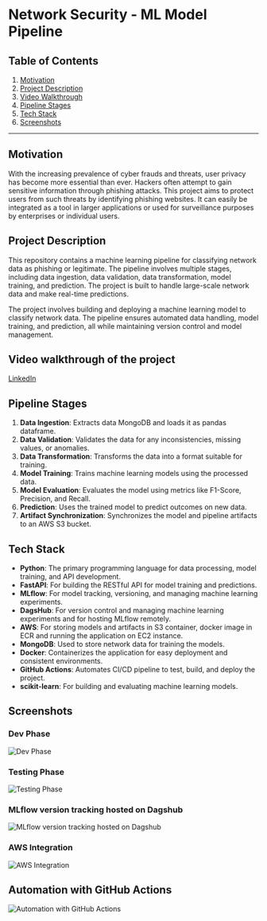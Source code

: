# Network Security - ML Model Pipeline

## Table of Contents
1. [Motivation](#motivation)
2. [Project Description](#project-description)
3. [Video Walkthrough](#video-walkthrough-of-the-project)
4. [Pipeline Stages](#pipeline-stages)
5. [Tech Stack](#tech-stack)
6. [Screenshots](#screenshots)
---
## Motivation
With the increasing prevalence of cyber frauds and threats, user privacy has become more essential than ever. Hackers often attempt to gain sensitive information through phishing attacks. This project aims to protect users from such threats by identifying phishing websites. It can easily be integrated as a tool in larger applications or used for surveillance purposes by enterprises or individual users.

## Project Description
This repository contains a machine learning pipeline for classifying network data as phishing or legitimate. The pipeline involves multiple stages, including data ingestion, data validation, data transformation, model training, and prediction. The project is built to handle large-scale network data and make real-time predictions.

The project involves building and deploying a machine learning model to classify network data. The pipeline ensures automated data handling, model training, and prediction, all while maintaining version control and model management.

## Video walkthrough of the project
[LinkedIn](https://www.linkedin.com/posts/yash-gupta-0712b324b_machinelearning-cybersecurity-ai-activity-7285966626150080513-IH_i?utm_source=share&utm_medium=member_desktop)

## Pipeline Stages
1. **Data Ingestion**: Extracts data MongoDB and loads it as pandas dataframe.
2. **Data Validation**: Validates the data for any inconsistencies, missing values, or anomalies.
3. **Data Transformation**: Transforms the data into a format suitable for training.
4. **Model Training**: Trains machine learning models using the processed data.
5. **Model Evaluation**: Evaluates the model using metrics like F1-Score, Precision, and Recall.
6. **Prediction**: Uses the trained model to predict outcomes on new data.
7. **Artifact Synchronization**: Synchronizes the model and pipeline artifacts to an AWS S3 bucket.

## Tech Stack

- **Python**: The primary programming language for data processing, model training, and API development.
- **FastAPI**: For building the RESTful API for model training and predictions.
- **MLflow**: For model tracking, versioning, and managing machine learning experiments.
- **DagsHub**: For version control and managing machine learning experiments and for hosting MLflow remotely.
- **AWS**: For storing models and artifacts in S3 container, docker image in ECR and running the application on EC2 instance.
- **MongoDB**: Used to store network data for training the models.
- **Docker**: Containerizes the application for easy deployment and consistent environments.
- **GitHub Actions**: Automates CI/CD pipeline to test, build, and deploy the project.
- **scikit-learn**: For building and evaluating machine learning models.

## Screenshots

### Dev Phase
![Dev Phase](https://github.com/user-attachments/assets/ad4c5755-0c6f-43a9-95c7-7ac11905d99e)
### Testing Phase
![Testing Phase](https://github.com/user-attachments/assets/5b972789-c8ee-40bd-a8e2-c3a96ed65a52)
### MLflow version tracking hosted on Dagshub
![MLflow version tracking hosted on Dagshub](https://github.com/user-attachments/assets/3c0e0599-5d4e-4ec8-99ac-a6c216d71f28)
### AWS Integration
![AWS Integration](https://github.com/user-attachments/assets/282e41ff-8fc5-4c7d-9e40-a832fc1ccce9)
## Automation with GitHub Actions
![Automation with GitHub Actions](https://github.com/user-attachments/assets/4b554a7b-6432-4867-a7f0-bef5939a75c7)






